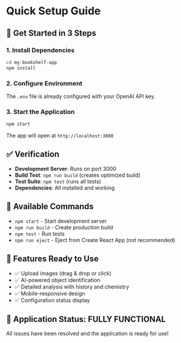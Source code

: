 # Quick Setup Guide

## 🚀 Get Started in 3 Steps

### 1. Install Dependencies
```bash
cd my-bookshelf-app
npm install
```

### 2. Configure Environment
The `.env` file is already configured with your OpenAI API key.

### 3. Start the Application
```bash
npm start
```

The app will open at `http://localhost:3000`

## ✅ Verification

- **Development Server**: Runs on port 3000
- **Build Test**: `npm run build` (creates optimized build)
- **Test Suite**: `npm test` (runs all tests)
- **Dependencies**: All installed and working

## 🔧 Available Commands

- `npm start` - Start development server
- `npm run build` - Create production build
- `npm test` - Run tests
- `npm run eject` - Eject from Create React App (not recommended)

## 📱 Features Ready to Use

- ✅ Upload images (drag & drop or click)
- ✅ AI-powered object identification
- ✅ Detailed analysis with history and chemistry
- ✅ Mobile-responsive design
- ✅ Configuration status display

## 🎯 Application Status: FULLY FUNCTIONAL

All issues have been resolved and the application is ready for use!